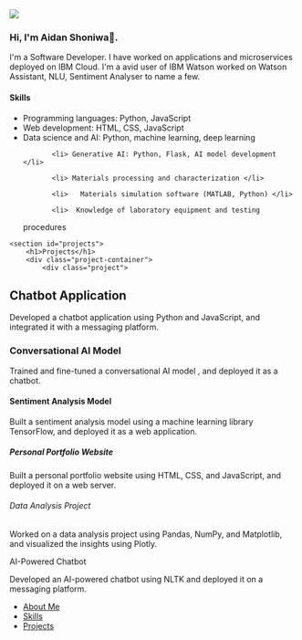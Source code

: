 <head>
    <meta charset="UTF-8">
    <meta name="viewport" content="width=device-width, initial-scale=1.0">
    <title>Portfolio</title>
</head>
<body>
    <!-- About Me Section -->
<section id="about">
  <div class="container">
    <div class="about-content">
      <div class="about-image">
        <img src=("https://github.com/smoo939/smoo939.github.io/blob/b2f6dafa896a5f568423e6d31f3960b2347f4723/IMG_20250527_234215.jpg")>
      </div>
      <div class="about-text">
    <section id="about">
        <h1>Hi, I'm Aidan Shoniwa👋.</h1>
        <p>I'm a Software Developer. I have worked on applications and microservices
               deployed on IBM Cloud. I'm a avid user of IBM Watson
               worked on Watson Assistant, NLU, Sentiment Analyser to name a few.</p>
<!-- Skills Section -->
    <section id="skills">
        <h1>Skills</h1>
        <ul>
            <li>Programming languages: Python, JavaScript</li>
           <li> Web development: HTML, CSS, JavaScript  </li>
                    <li>     Data science and AI: Python, machine learning, deep learning </li>

           <li> Generative AI: Python, Flask, AI model development </li>

           <li> Materials processing and characterization </li>

           <li>   Materials simulation software (MATLAB, Python) </li>

           <li>  Knowledge of laboratory equipment and testing
procedures </li>
 </ul>
    </section>

<!-- Projects Section -->
    <section id="projects">
        <h1>Projects</h1>
        <div class="project-container">
            <div class="project">
<h2>Chatbot Application</h2>
<p>Developed a chatbot application using   Python and JavaScript, and integrated it with a messaging platform.</p>
<h3> Conversational AI Model</h3>
<p> Trained and fine-tuned a conversational AI model , and deployed it as a chatbot.</p>
<h4> Sentiment Analysis Model</h4>
<p>Built a sentiment analysis model using a machine learning library   TensorFlow, and deployed it as a web application.</p>
<h5>Personal Portfolio Website</h5>
<p>Built a personal portfolio website using HTML, CSS, and JavaScript, and deployed it on a web server.</p>
<h6>Data Analysis Project</h6>
<p> Worked on a data analysis project using Pandas, NumPy, and Matplotlib, and visualized the insights using Plotly.</p>
<h7>AI-Powered Chatbot</h7>
<p>Developed an AI-powered chatbot using NLTK and deployed it on a messaging platform.</p>
</div>
    </section>
<!-- Navigation Menu -->
    <nav>
        <ul>
            <li><a href="#about">About Me</a></li>
            <li><a href="#skills">Skills</a></li>
            <li><a href="#projects">Projects</a></li>
</ul>
    </nav>
</body>
</html>

